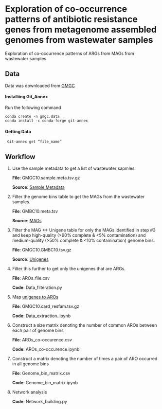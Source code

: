 # Exploration of co-occurrence patterns of antibiotic resistance genes from metagenome assembled genomes from wastewater samples
Exploration of co-occurrence patterns of ARGs from MAGs from wastewater samples
## Data
Data was downloaded from [GMGC](https://git.embl.de/coelho/GMGC10.data)
#### Installiing Git_Annex
Run the following command


    conda create -n gmgc.data
    conda install -c conda-forge git-annex

#### Getting Data
     
     
     Git-annex get “file_name”

## Workflow
1. Use the sample metadata to get a list of wastewater sapmles. 

   **File**: GMGC10.sample.meta.tsv.gz
   
   **Source**: [Sample Metadata](http://gmgc.embl.de/downloads/v1.0/metadata/GMGC10.sample.meta.tsv.gz.metadata/GMGC10.sample.meta.tsv.gz)

2. Filter the genome bins table to get the MAGs from the wastewater samples. 
   
   **File**: GMBC10.meta.tsv

   **Source**: [MAGs](http://gmgc.embl.de/downloads/v1.0/GMBC10.meta.tsv.GMBC10.meta.tsv)
   
3. Filter the MAG <-> Unigene table for only the MAGs identified in step #3 and keep high-quality (>90% complete & <5% contamination) and medium-quality    (>50% complete & <10% contamination) genome bins.

   **File**: GMGC10.GMBC10.tsv.gz

   **Source**: [Unigenes](http://gmgc.embl.de/downloads/v1.0/GMGC10.GMBC10.tsv.gz.GMGC10.GMBC10.tsv.gz)
   
 4. Filter this further to get only the unigenes that are ARGs.
 
    **File**: AROs_file.csv
    
    **Code**: Data_filteration.py
    
5. Map [unigenes to AROs](http://gmgc.embl.de/downloads/v1.0/GMGC10.card_resfam.tsv.gz)
   
   **File**: GMGC10.card_resfam.tsv.gz
   
   **Code**: Data_extraction..ipynb
   
 6. Construct a size matrix denoting the number of common AROs between each pair of genome bins
 
    **File**: AROs_co-occurence.csv 
    
    **Code**: AROs_co-occurence.ipynb
    
 7. Construct a matrix denoting the number of times a pair of ARO occurred in all genome bins
 
    **File**: Genome_bin_matrix.csv
    
    **Code**: Genome_bin_matrix.ipynb
    
 8. Network analysis
      
    **Code**: Network_building.py
